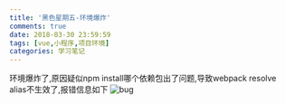 ```yaml
---
title: '黑色星期五-环境爆炸'
comments: true
date: 2018-03-30 23:59:59
tags: [vue,小程序,项目环境]
categories: 学习笔记
---
```


环境爆炸了,原因疑似npm install哪个依赖包出了问题,导致webpack resolve alias不生效了,报错信息如下
![bug](https://t1.aixinxi.net/o_1c9tj2ri4ib0qve1d1qnhrlh6a.png-j.jpg)
<!-- more -->
